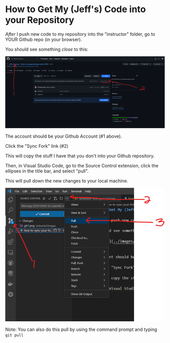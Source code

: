 # How to Get My (Jeff's) Code into your Repository

_After_ I push new code to my repository into the "instructor" folder, go to YOUR Github repo (in your browser).

You should see something _close_ to this:

![Github1](./images/gh1.png)

The account should be your Github Account (#1 above).

Click the "Sync Fork" link (#2)

This will copy the stuff I have that you don't into your Github repository.

Then, in Visual Studio Code, go to the Source Control extension, click the ellipses in the title bar, and select "pull".

This will pull down the new changes to your local machine.

![](./images/gh2.png)

Note: You can also do this pull by using the command prompt and typing `git pull`
